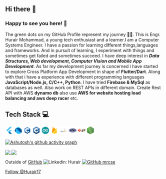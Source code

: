 ## Hi there 👋
### Happy to see you here! 🤩
The green dots on my GitHub Profile represent my journey 🏃‍♂️.
This is Engr. Hurair Mohammad, a young tech enthusiast and a learner.I am a Computer Systems Engineer. I have a passion for learning different things,languages and frameworks. And in pursuit of learning, I experiment with things and sometimes get failed and sometimes succeed. I have deep interest in ***Data Structures, Web development, Computer Vision and Mobile App Development***. As far my development journey is concerned i have started to explore Cross Platform App Development in shape of **Flutter/Dart**. Along with that i have a experience with different programming languages **JavaScript/Node.js, C/C++, Python**. I have tried **Firebase & MySql** as databases as well. Also work on REST APIs in different domain. Create Rest API with AWS **dynamo db** also use **AWS for website hosting load balancing and aws deep racer** etc.

## Tech Stack :computer:
<code><img height="25" src="https://raw.githubusercontent.com/github/explore/80688e429a7d4ef2fca1e82350fe8e3517d3494d/topics/flutter/flutter.png"></code>
<code><img height="25" src="https://raw.githubusercontent.com/github/explore/80688e429a7d4ef2fca1e82350fe8e3517d3494d/topics/dart/dart.png"></code>
<code><img height="25" src="https://raw.githubusercontent.com/github/explore/80688e429a7d4ef2fca1e82350fe8e3517d3494d/topics/c/c.png"></code>
<code><img height="25" src="https://raw.githubusercontent.com/github/explore/80688e429a7d4ef2fca1e82350fe8e3517d3494d/topics/cpp/cpp.png"></code>
<code><img height="25" src="https://raw.githubusercontent.com/github/explore/80688e429a7d4ef2fca1e82350fe8e3517d3494d/topics/arduino/arduino.png"></code>
<code><img height="25" src="https://raw.githubusercontent.com/github/explore/80688e429a7d4ef2fca1e82350fe8e3517d3494d/topics/firebase/firebase.png"></code>
<code><img height="25" src="https://raw.githubusercontent.com/github/explore/80688e429a7d4ef2fca1e82350fe8e3517d3494d/topics/mysql/mysql.png"></code>
<code><img height="25" src="https://raw.githubusercontent.com/github/explore/80688e429a7d4ef2fca1e82350fe8e3517d3494d/topics/php/php.png"></code>
<code><img height="25" src="https://raw.githubusercontent.com/github/explore/80688e429a7d4ef2fca1e82350fe8e3517d3494d/topics/git/git.png"></code>
<code><img height="25" src="https://raw.githubusercontent.com/github/explore/80688e429a7d4ef2fca1e82350fe8e3517d3494d/topics/nodejs/nodejs.png"></code>


[1]: http://www.github.com/Hurair17
[2]: linkedin.com/in/hurair-mohammad-3253861b1/

[![Ashutosh's github activity graph](https://activity-graph.herokuapp.com/graph?username=Hurair17&theme=react-dark)](https://github.com/ashutosh00710/github-readme-activity-graph)



<a href="https://github.com/Hurair17">
  <img align="center" height = "200px" src="https://github-readme-stats.vercel.app/api?username=Hurair17&show_icons=true&theme=cobalt" />
</a>
<a href="https://github.com/Hurair17">
  <img align="center" height = "200px" src="https://github-readme-stats.vercel.app/api/top-langs/?username=anuraghazra&langs_count=6" />
</a> 


Outside of [GitHub](https://github.com/Hurair17/)
![Linkedin: Hurair](https://img.shields.io/badge/-Hurair-blue?style=flat-square&logo=Linkedin&logoColor=white&link=https://www.linkedin.com/in/hurair-mohammad-3253861b1/)
[![GitHub mrcse](https://img.shields.io/github/followers/Hurair17?label=follow&style=social)](https://github.com/Hurair17)
<!-- Place this tag where you want the button to render. -->
<a class="github-button" href="https://github.com/Hurair17" aria-label="Follow @Hurair17 on GitHub">Follow @Hurair17</a>
<!-- ### Open Source Contributor from [Pakistan](https://en.wikipedia.org/wiki/Pakistan) 💚  --->






<!---
Hurair17/Hurair17 is a ✨ special ✨ repository because its `README.md` (this file) appears on your GitHub profile.
You can click the Preview link to take a look at your changes.
--->
